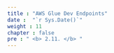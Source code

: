 ```yaml
---
title : "AWS Glue Dev Endpoints"
date :  "`r Sys.Date()`" 
weight : 11 
chapter : false
pre : " <b> 2.11. </b> "
---
```

